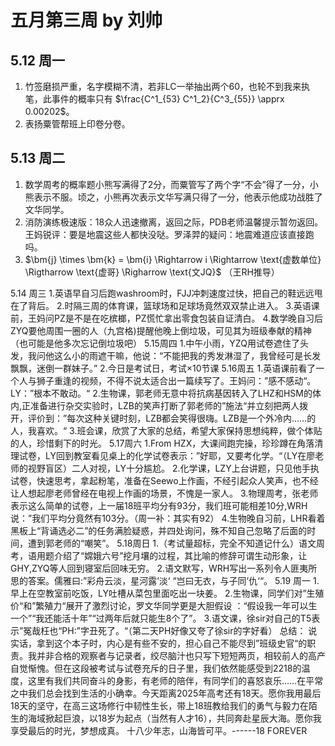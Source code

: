 # 五月第三周 by 刘帅

## 5.12 周一
1. 竹签磨损严重，名字模糊不清，若非LC一举抽出两个60，也轮不到我来执笔，此事件的概率只有 $\frac{C^1_{53} C^1_2}{C^3_{55}} \apprx 0.00202$。
2. 表扬粟管帮班上印卷分卷。
## 5.13 周二
1. 数学周考的概率题小熊写满得了2分，而粟管写了两个字“不会”得了一分，小熊表示不服。顷之，小熊再次表示文华写满只得了一分，他表示他成功战胜了文华同学。
2. 消防演练极速版：18众人迅速撤离，返回之际，PDB老师温馨提示暂勿返回。王妈锐评：要是地震这些人都快没哒。罗泽羿的疑问：地震难道应该直接跑吗。
3. $\bm{j} \times \bm{k} = \bm{i} \Rightarrow i \Rightarrow \text{虚数单位} \Rigtharrow \text{虚哥} \Righarrow \text{文JQ}$ （王RH推导）

5.14 周三
1.英语早自习后跑washroom时，FJJ冲刺速度过快，把自己的鞋远远甩在了背后。
2.时隔三周的体育课，篮球场和足球场竟然双双禁止进入。
3.英语课前，王妈问PZ是不是在吃槟榔，PZ慌忙拿出零食包装自证清白。
4.数学晚自习后ZYQ要他周围一圈的人（九宫格)提醒他晚上倒垃圾，可见其为班级奉献的精神（也可能是他多次忘记倒垃圾吧）
5.15周四
1.中午小雨，YZQ用试卷遮住了头发，我问他这么小的雨遮干嘛，他说：“不能把我的秀发淋湿了，我曾经可是长发飘飘，迷倒一群妹子。”
2.今日是考试日，考试×10节课
5.16周五
1.英语课前看了一个人与狮子重逢的视频，不得不说太适合出一篇续写了。王妈问：”感不感动“。LY：”根本不敢动。“
2.生物课，郭老师无意中将抗病基因转入了LHZ和HSM的体内,正准备进行杂交实验时，LZB的笑声打断了郭老师的”施法“并立刻把两人拨开，评价到：”每次这种关键时刻，LZB都会笑得很嗨。LZB是一个外冷内……的人，我喜欢。“
3.班会课，欣赏了大家的总结，希望大家保持思想纯粹，做个体贴的人，珍惜剩下的时光。
5.17周六
1.From HZX，大课间跑完操，珍珍蹲在角落清理试卷，LY回到教室看见桌上的化学试卷表示：”好耶，又要考化学。“（LY在廖老师的视野盲区）二人对视，LY十分尴尬。
2.化学课，LZY上台讲题，只见他手执试卷，快速思考，拿起粉笔，准备在Seewo上作画，不经引起众人笑声，也不经让人想起廖老师曾经在电视上作画的场景，不愧是一家人。
3.物理周考，张老师表示这么简单的试卷，上一届18班平均分有93分，我们班可能相差10分,WRH说：”我们平均分竟然有103分。（周一补：其实有92）
4.生物晚自习前，LHR看着黑板上“背诵选必二”的任务满脸疑惑，并四处询问，殊不知自己忽略了后面的时间，遭到郭老师的“嘲笑”。
5.18周日
1.（考试量超标，完全不知道记什么）语文周考，语用题介绍了“嫦娥六号”挖月壤的过程，其比喻的修辞可谓生动形象，让GHY,ZYQ等人回到寝室后回味无穷。
2.语文默写，WRH写出一系列令人匪夷所思的答案。儒雅曰:”彩舟云淡，星河露’淡‘ “岂曰无衣，与子同’仇‘“。
5.19 周一
1.早上在空教室前吃饭，LY吐槽从菜包里面吃出一块姜。
2.生物课，同学们对”生殖价“和”繁殖力“展开了激烈讨论，罗文华同学更是大胆假设 ：“假设我一年可以生一个”“我还能活十年”“过两年后就只能生8个了”。
3.语文课，徐sir对自己的T5表示”冤哉枉也“PH:”字丑死了。“（第二天PH好像又夸了徐sir的字好看）
总结：
说实话，拿到这个本子时，内心是有些不安的，担心自己不能尽到”班级史官“的职责。我并非合格的观察者与记录者，绞尽脑汁也只写下短短两页，相较前人的高产自觉惭愧。但在这段被考试与试卷充斥的日子里，我们依然能感受到2218的温度，这里有我们共同奋斗的身影，有老师的陪伴，有同学们的喜怒哀乐……在平常之中我们总会找到生活的小确幸。今天距离2025年高考还有18天。愿你我用最后18天的坚守，在高三这场修行中韧性生长，带上18班教给我们的勇气与毅力在陌生的海域掀起巨浪，以18岁为起点（当然有人才16），共同奔赴星辰大海。愿你我享受最后的时光，梦想成真。
十八少年志，山海皆可平。------18 FOREVER
